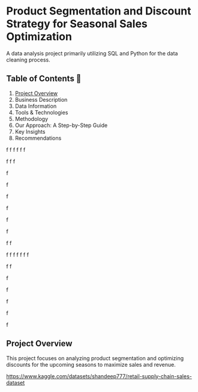 # Product Segmentation and Discount Strategy for Seasonal Sales Optimization

A data analysis project primarily utilizing SQL and Python for the data cleaning process.

## Table of Contents 📖

1. [Project Overview]
2. Business Description
3. Data Information
4. Tools & Technologies
5. Methodology
6. Our Approach: A Step-by-Step Guide
7. Key Insights
8. Recommendations

f
f
f
f
f
f

f
f
f


f

f

f

f

f

f

f
f

f
f
f
f
f
f
f


f
f

f


f

f

f

f
## Project Overview

This project focuses on analyzing product segmentation and optimizing discounts for the upcoming seasons to maximize sales and revenue.

[Project Overview]: https://github.com/nyanlinhtike-yc/Retail-Supply-Chain?tab=readme-ov-file#project-overview


https://www.kaggle.com/datasets/shandeep777/retail-supply-chain-sales-dataset